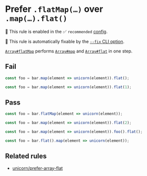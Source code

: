 # Prefer `.flatMap(…)` over `.map(…).flat()`

💼 This rule is enabled in the ✅ `recommended` [config](https://github.com/sindresorhus/eslint-plugin-unicorn#recommended-config).

🔧 This rule is automatically fixable by the [`--fix` CLI option](https://eslint.org/docs/latest/user-guide/command-line-interface#--fix).

<!-- end auto-generated rule header -->
<!-- Do not manually modify this header. Run: `npm run fix:eslint-docs` -->

[`Array#flatMap`](https://developer.mozilla.org/en-US/docs/Web/JavaScript/Reference/Global_Objects/Array/flatMap) performs [`Array#map`](https://developer.mozilla.org/en-US/docs/Web/JavaScript/Reference/Global_Objects/Array/map) and [`Array#flat`](https://developer.mozilla.org/en-US/docs/Web/JavaScript/Reference/Global_Objects/Array/flat) in one step.

## Fail

```js
const foo = bar.map(element => unicorn(element)).flat();
```

```js
const foo = bar.map(element => unicorn(element)).flat(1);
```

## Pass

```js
const foo = bar.flatMap(element => unicorn(element));
```

```js
const foo = bar.map(element => unicorn(element)).flat(2);
```

```js
const foo = bar.map(element => unicorn(element)).foo().flat();
```

```js
const foo = bar.flat().map(element => unicorn(element));
```

## Related rules

- [unicorn/prefer-array-flat](./prefer-array-flat.md)
